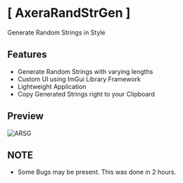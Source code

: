 # [ AxeraRandStrGen ]
Generate Random Strings in Style

## Features
* Generate Random Strings with varying lengths
* Custom UI using ImGui Library Framework
* Lightweight Application
* Copy Generated Strings right to your Clipboard

## Preview
![ARSG](https://user-images.githubusercontent.com/72362390/159462855-7bfc6d93-c866-402f-89e3-fa65567f76fb.png)

## NOTE
* Some Bugs may be present. This was done in 2 hours.
